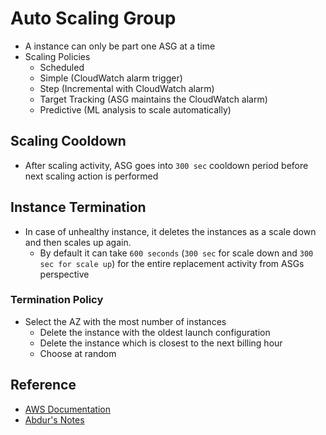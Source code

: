 # Auto Scaling Group

- A instance can only be part one ASG at a time
- Scaling Policies
	- Scheduled
	- Simple (CloudWatch alarm trigger)
	- Step (Incremental with CloudWatch alarm)
	- Target Tracking (ASG maintains the CloudWatch alarm)
	- Predictive (ML analysis to scale automatically)

## Scaling Cooldown
- After scaling activity, ASG goes into `300 sec` cooldown period before next scaling action is performed

## Instance Termination
- In case of unhealthy instance, it deletes the instances as a scale down and then scales up again. 
	- By default it can take `600 seconds` (`300 sec` for scale down and `300 sec for scale up`) for the entire replacement activity from ASGs perspective

### Termination Policy
- Select the AZ with the most number of instances
	- Delete the instance with the oldest launch configuration
	- Delete the instance which is closest to the next billing hour
	- Choose at random

## Reference
- [AWS Documentation](https://docs.aws.amazon.com/autoscaling/)
- [Abdur's Notes](https://notes.arkalim.org/notes/aws%20solutions%20architect%20associate/auto%20scaling%20group%20(asg)/)
